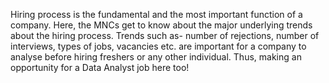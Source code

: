 Hiring process is the fundamental and the most important function of a company. Here, the MNCs get to know about the major underlying trends about the hiring process. 
Trends such as- number of rejections, number of interviews, types of jobs, vacancies etc. are important for a company to analyse before hiring freshers or any other 
individual. Thus, making an opportunity for a Data Analyst job here too! 
